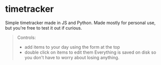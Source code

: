 # timetracker
Simple timetracker made in JS and Python. Made mostly for personal use, but you're free to test it out if curious.
> Controls:
> - add items to your day using the form at the top
> - double click on items to edit them
Everything is saved on disk so you don't have to worry about losing anything.